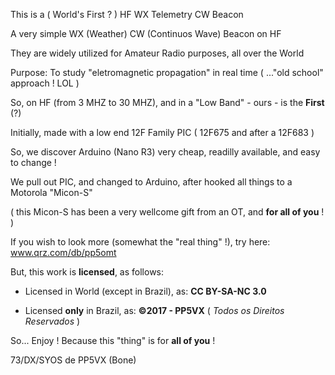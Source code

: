 This is a ( World's First ? ) HF WX Telemetry CW Beacon

A very simple WX (Weather) CW (Continuos Wave) Beacon on HF

They are widely utilized for Amateur Radio purposes, all over the World

Purpose: To study "eletromagnetic propagation" in real time ( ..."old school" approach ! LOL ) 

So, on HF (from 3 MHZ to 30 MHZ), and in a "Low Band" - ours - is the **First** (?)

Initially, made with a low end 12F Family PIC ( 12F675 and after a 12F683 )

So, we discover Arduino (Nano R3) very cheap, readilly available, and easy to change !

We pull out PIC, and changed to Arduino, after hooked all things to a Motorola "Micon-S"

( this Micon-S has been a very wellcome gift from an OT, and **for all of you** ! )

If you wish to look more (somewhat the "real thing" !), try here: www.qrz.com/db/pp5omt

But, this work is **licensed**, as follows:

* Licensed in World (except in Brazil), as: **CC BY-SA-NC 3.0**

* Licensed **only** in Brazil, as: **©2017 - PP5VX** ( _Todos os Direitos Reservados_ )

So... Enjoy ! Because this "thing" is for **all of you** !

73/DX/SYOS de PP5VX (Bone)
